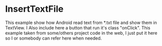 # InsertTextFile
This example show how Android read text from *.txt file and show them in TextView. I Also include here a button that run it's class "onClick". This example taken from some/others project code in the web, I just put it here so I or somebody can refer here when needed.

